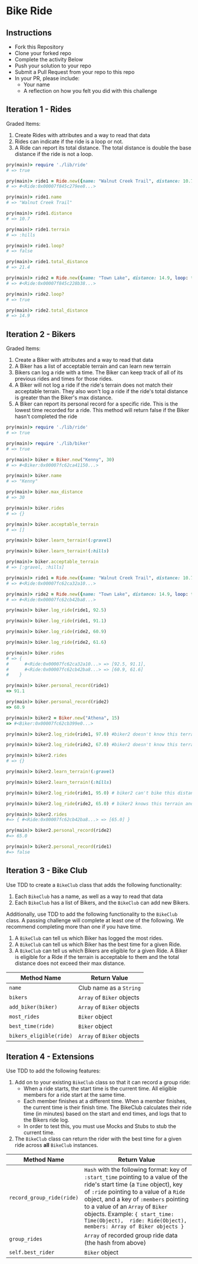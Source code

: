 # Bike Ride

## Instructions
* Fork this Repository
* Clone your forked repo
* Complete the activity Below
* Push your solution to your repo
* Submit a Pull Request from your repo to this repo
* In your PR, please include:
  * Your name
  * A reflection on how you felt you did with this challenge

## Iteration 1 - Rides

Graded Items:

1. Create Rides with attributes and a way to read that data
2. Rides can indicate if the ride is a loop or not.
3. A Ride can report its total distance. The total distance is double the base distance if the ride is not a loop.

```ruby
pry(main)> require './lib/ride'
# => true

pry(main)> ride1 = Ride.new({name: "Walnut Creek Trail", distance: 10.7, loop: false, terrain: :hills})
# => #<Ride:0x00007f845c279ee8...>

pry(main)> ride1.name
# => "Walnut Creek Trail"

pry(main)> ride1.distance
# => 10.7

pry(main)> ride1.terrain
# => :hills

pry(main)> ride1.loop?
# => false

pry(main)> ride1.total_distance
# => 21.4

pry(main)> ride2 = Ride.new({name: "Town Lake", distance: 14.9, loop: true, terrain: :gravel})
# => #<Ride:0x00007f845c228b38...>

pry(main)> ride2.loop?
# => true

pry(main)> ride2.total_distance
# => 14.9
```


## Iteration 2 - Bikers

Graded Items:

1. Create a Biker with attributes and a way to read that data
2. A Biker has a list of acceptable terrain and can learn new terrain
3. Bikers can log a ride with a time. The Biker can keep track of all of its previous rides and times for those rides.
4. A Biker will not log a ride if the ride's terrain does not match their acceptable terrain. They also won't log a ride if the ride's total distance is greater than the Biker's max distance.
5. A Biker can report its personal record for a specific ride. This is the lowest time recorded for a ride. This method will return false if the Biker hasn't completed the ride

```ruby
pry(main)> require './lib/ride'
# => true

pry(main)> require './lib/biker'
# => true

pry(main)> biker = Biker.new("Kenny", 30)
# => #<Biker:0x00007fc62ca41150...>

pry(main)> biker.name
# => "Kenny"

pry(main)> biker.max_distance
# => 30

pry(main)> biker.rides
# => {}

pry(main)> biker.acceptable_terrain
# => []

pry(main)> biker.learn_terrain!(:gravel)

pry(main)> biker.learn_terrain!(:hills)

pry(main)> biker.acceptable_terrain
# => [:gravel, :hills]

pry(main)> ride1 = Ride.new({name: "Walnut Creek Trail", distance: 10.7, loop: false, terrain: :hills})
# => #<Ride:0x00007fc62ca32a10...>

pry(main)> ride2 = Ride.new({name: "Town Lake", distance: 14.9, loop: true, terrain: :gravel})
# => #<Ride:0x00007fc62cb42ba8...>

pry(main)> biker.log_ride(ride1, 92.5)

pry(main)> biker.log_ride(ride1, 91.1)

pry(main)> biker.log_ride(ride2, 60.9)

pry(main)> biker.log_ride(ride2, 61.6)

pry(main)> biker.rides
# => {
#      #<Ride:0x00007fc62ca32a10...> => [92.5, 91.1],
#      #<Ride:0x00007fc62cb42ba8...> => [60.9, 61.6]
#    }

pry(main)> biker.personal_record(ride1)
=> 91.1

pry(main)> biker.personal_record(ride2)
=> 60.9

pry(main)> biker2 = Biker.new("Athena", 15)
=> #<Biker:0x00007fc62cb399e0...>

pry(main)> biker2.log_ride(ride1, 97.0) #biker2 doesn't know this terrain yet

pry(main)> biker2.log_ride(ride2, 67.0) #biker2 doesn't know this terrain yet

pry(main)> biker2.rides
# => {}

pry(main)> biker2.learn_terrain!(:gravel)

pry(main)> biker2.learn_terrain!(:hills)

pry(main)> biker2.log_ride(ride1, 95.0) # biker2 can't bike this distance

pry(main)> biker2.log_ride(ride2, 65.0) # biker2 knows this terrain and can bike this distance

pry(main)> biker2.rides
#=> { #<Ride:0x00007fc62cb42ba8...> => [65.0] }

pry(main)> biker2.personal_record(ride2)
#=> 65.0

pry(main)> biker2.personal_record(ride1)
#=> false
```
## Iteration 3 - Bike Club

Use TDD to create a `BikeClub` class that adds the following functionality:

1. Each `BikeClub` has a name, as well as a way to read that data
1. Each `BikeClub` has a list of Bikers, and the `BikeClub` can add new Bikers.

Additionally, use TDD to add the following functionality to the `BikeClub` class. A passing challenge will complete at least one of the following. We recommend completing more than one if you have time.

1. A `BikeClub` can tell us which Biker has logged the most rides.
1. A `BikeClub` can tell us which Biker has the best time for a given Ride.
1. A `BikeClub` can tell us which Bikers are eligible for a given Ride. A Biker is eligible for a Ride if the terrain is acceptable to them and the total distance does not exceed their max distance.

| Method Name | Return Value |
| ----------- | ------------ |
| `name` | Club name as a `String` |
| `bikers` | `Array` of `Biker` objects |
| `add_biker(biker)` | `Array` of `Biker` objects |
| `most_rides` | `Biker` object |
| `best_time(ride)` | `Biker` object |
| `bikers_eligible(ride)` | `Array` of `Biker` objects |


## Iteration 4 - Extensions

Use TDD to add the following features:

1. Add on to your existing `BikeClub` class so that it can record a group ride:
    * When a ride starts, the start time is the current time. All eligible members for a ride start at the same time.
    * Each member finishes at a different time. When a member finishes, the current time is their finish time. The BikeClub calculates their ride time (in minutes) based on the start and end times, and logs that to the Bikers ride log.
    * In order to test this, you must use Mocks and Stubs to stub the current time.
1. The `BikeClub` class can return the rider with the best time for a given ride across **all** `BikeClub` instances.

| Method Name | Return Value |
| ----------- | ------------ |
| `record_group_ride(ride)` | `Hash` with the following format: key of `:start_time` pointing to a value of the ride's start time (a `Time` object), key of `:ride` pointing to a value of a `Ride` object, and a key of `:members` pointing to a value of an `Array` of `Biker` objects. Example:  ```{ start_time: Time(Object),  ride: Ride(Object), members: Array of Biker objects }``` |
| `group_rides` | `Array` of recorded group ride data (the hash from above)|
| `self.best_rider` | `Biker` object |
